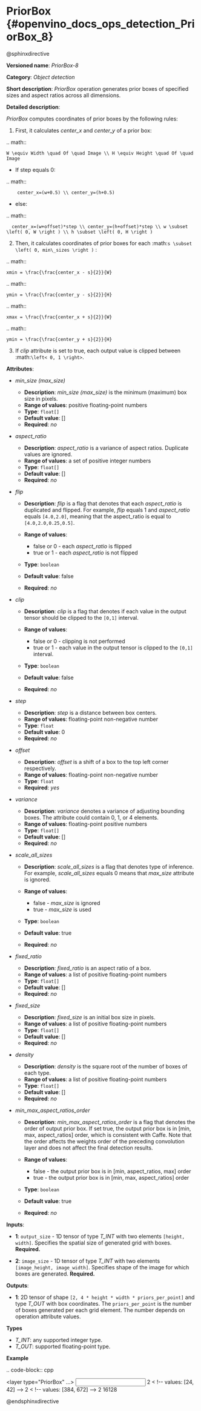 # PriorBox {#openvino_docs_ops_detection_PriorBox_8}

@sphinxdirective

**Versioned name**: *PriorBox-8*

**Category**: *Object detection*

**Short description**: *PriorBox* operation generates prior boxes of specified sizes and aspect ratios across all dimensions.

**Detailed description**:

*PriorBox* computes coordinates of prior boxes by the following rules:

1.  First, it calculates *center_x* and *center_y* of a prior box:

.. math::
   
   	W \equiv Width \quad Of \quad Image \\ H \equiv Height \quad Of \quad Image

  *   If step equals 0:

  .. math::
     
     	center_x=(w+0.5) \\ center_y=(h+0.5)

  *   else:

  .. math::
     
      center_x=(w+offset)*step \\ center_y=(h+offset)*step \\ w \subset \left( 0, W \right ) \\ h \subset \left( 0, H \right )

2.  Then, it calculates coordinates of prior boxes for each :math:`s \subset \left( 0, min\_sizes \right )` :

  .. math::
   
   	xmin = \frac{\frac{center_x - s}{2}}{W}
   
   
  
  .. math::
   
   	ymin = \frac{\frac{center_y - s}{2}}{H}
   
     
  .. math::
   
   	xmax = \frac{\frac{center_x + s}{2}}{W}
   
     
  .. math::
   
   	ymin = \frac{\frac{center_y + s}{2}}{H}

3. If *clip* attribute is set to true, each output value is clipped between :math:`\left< 0, 1 \right>`.

**Attributes**:

* *min_size (max_size)*

  * **Description**: *min_size (max_size)* is the minimum (maximum) box size in pixels.
  * **Range of values**: positive floating-point numbers
  * **Type**: ``float[]``
  * **Default value**: []
  * **Required**: *no*

* *aspect_ratio*

  * **Description**: *aspect_ratio* is a variance of aspect ratios. Duplicate values are ignored.
  * **Range of values**: a set of positive integer numbers
  * **Type**: ``float[]``
  * **Default value**: []
  * **Required**: *no*

* *flip*

  * **Description**: *flip* is a flag that denotes that each *aspect_ratio* is duplicated and flipped. For example, *flip* equals 1 and *aspect_ratio* equals ``[4.0,2.0]``, meaning that the aspect_ratio is equal to ``[4.0,2.0,0.25,0.5]``.
  * **Range of values**:
  
    * false or 0 - each *aspect_ratio* is flipped
    * true or 1  - each *aspect_ratio* is not flipped
  * **Type**: ``boolean``
  * **Default value**: false
  * **Required**: *no*

* *clip*

  * **Description**: *clip* is a flag that denotes if each value in the output tensor should be clipped to the ``[0,1]`` interval.
  * **Range of values**:

    * false or 0 - clipping is not performed
    * true or 1 - each value in the output tensor is clipped to the ``[0,1]`` interval.
  * **Type**: ``boolean``
  * **Default value**: false
  * **Required**: *no*

* *step*

  * **Description**: *step* is a distance between box centers.
  * **Range of values**: floating-point non-negative number
  * **Type**: `float`
  * **Default value**: 0
  * **Required**: *no*

* *offset*

  * **Description**: *offset* is a shift of a box to the top left corner respectively.
  * **Range of values**: floating-point non-negative number
  * **Type**: `float`
  * **Required**: *yes*

* *variance*

  * **Description**: *variance* denotes a variance of adjusting bounding boxes. The attribute could contain 0, 1, or 4 elements.
  * **Range of values**: floating-point positive numbers
  * **Type**: `float[]`
  * **Default value**: []
  * **Required**: *no*

* *scale_all_sizes*

  * **Description**: *scale_all_sizes* is a flag that denotes type of inference. For example, *scale_all_sizes* equals 0 means that *max_size* attribute is ignored.
  * **Range of values**:

    * false - *max_size* is ignored
    * true  - *max_size* is used
  * **Type**: `boolean`
  * **Default value**: true
  * **Required**: *no*

* *fixed_ratio*

  * **Description**: *fixed_ratio* is an aspect ratio of a box.
  * **Range of values**: a list of positive floating-point numbers
  * **Type**: ``float[]``
  * **Default value**: []
  * **Required**: *no*

* *fixed_size*

  * **Description**: *fixed_size* is an initial box size in pixels.
  * **Range of values**: a list of positive floating-point numbers
  * **Type**: ``float[]``
  * **Default value**: []
  * **Required**: *no*

* *density*

  * **Description**: *density* is the square root of the number of boxes of each type.
  * **Range of values**: a list of positive floating-point numbers
  * **Type**: ``float[]``
  * **Default value**: []
  * **Required**: *no*

* *min_max_aspect_ratios_order*

  * **Description**: *min_max_aspect_ratios_order* is a flag that denotes the order of output prior box. If set true, the output prior box is in [min, max, aspect_ratios] order, which is consistent with Caffe. Note that the order affects the weights order of the preceding convolution layer and does not affect the final detection results.
  * **Range of values**:

    * false - the output prior box is in [min, aspect_ratios, max] order
    * true  - the output prior box is in [min, max, aspect_ratios] order
  * **Type**: ``boolean``
  * **Default value**: true
  * **Required**: *no*

**Inputs**:

*   **1**: ``output_size`` - 1D tensor of type *T_INT* with two elements ``[height, width]``. Specifies the spatial size of generated grid with boxes. **Required.**

*   **2**: ``image_size`` - 1D tensor of type *T_INT* with two elements ``[image_height, image_width]``. Specifies shape of the image for which boxes are generated. **Required.**

**Outputs**:

*   **1**: 2D tensor of shape ``[2, 4 * height * width * priors_per_point]`` and type *T_OUT* with box coordinates. The ``priors_per_point`` is the number of boxes generated per each grid element. The number depends on operation attribute values.

**Types**

* *T_INT*: any supported integer type.
* *T_OUT*: supported floating-point type.

**Example**

.. code-block::  cpp 

  <layer type="PriorBox" ...>
      <data aspect_ratio="2.0" clip="false" density="" fixed_ratio="" fixed_size="" flip="true" max_size="38.46" min_size="16.0" offset="0.5" step="16.0" variance="0.1,0.1,0.2,0.2"/>
      <input>
          <port id="0">
              <dim>2</dim>        < !-- values: [24, 42] -->
          </port>
          <port id="1">
              <dim>2</dim>        < !-- values: [384, 672] -->
          </port>
      </input>
      <output>
          <port id="2">
              <dim>2</dim>
              <dim>16128</dim>
          </port>
      </output>
  </layer>

@endsphinxdirective


